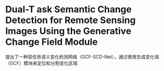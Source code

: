 # Dual-T ask Semantic Change Detection for Remote Sensing Images Using the Generative Change Field Module

提出了一种双任务语义变化检测网络（GCF-SCD-Net），通过使用生成变化域（GCF）模块来定位和分割变化区域
